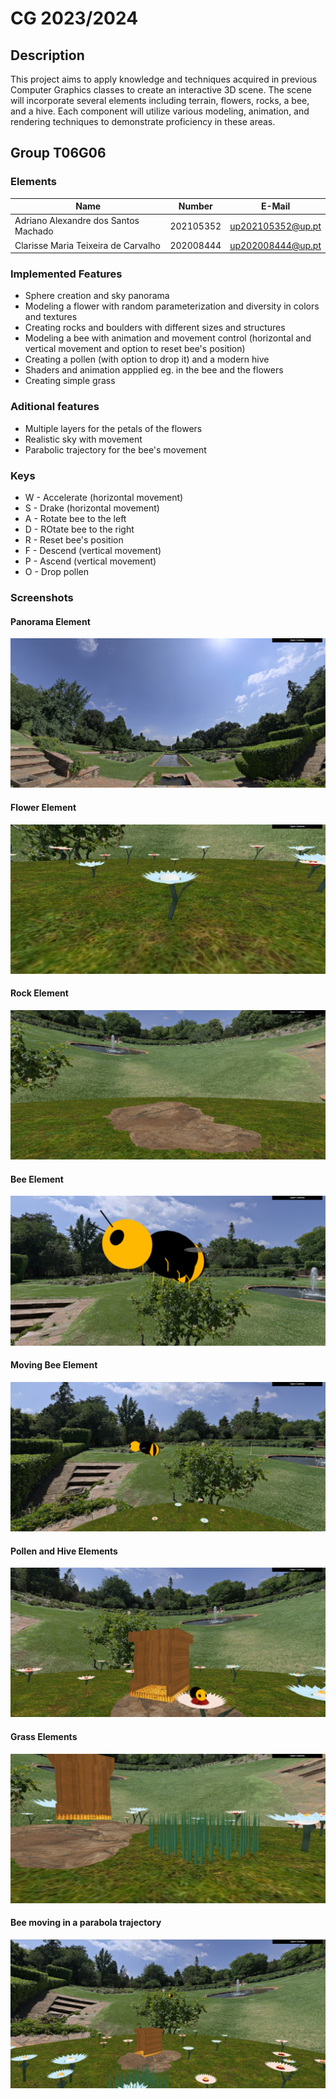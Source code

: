 # CG 2023/2024

## Description

This project aims to apply knowledge and techniques acquired in previous Computer Graphics classes to create an interactive 3D scene. The scene will incorporate several elements including terrain, flowers, rocks, a bee, and a hive. Each component will utilize various modeling, animation, and rendering techniques to demonstrate proficiency in these areas.

## Group T06G06

### Elements

| Name                                 | Number    | E-Mail            |
| ------------------------------------ | --------- | ----------------- |
| Adriano Alexandre dos Santos Machado | 202105352 | up202105352@up.pt |
| Clarisse Maria Teixeira de Carvalho  | 202008444 | up202008444@up.pt |


### Implemented Features
* Sphere creation and sky panorama 
* Modeling a flower with random parameterization and diversity in colors and textures
* Creating rocks and boulders with different sizes and structures
* Modeling a bee with animation and movement control (horizontal and vertical movement and option to reset bee's position)
* Creating a pollen (with option to drop it) and a modern hive
* Shaders and animation appplied eg. in the bee and the flowers
* Creating simple grass 
	
### Aditional features
* Multiple layers for the petals of the flowers
* Realistic sky with movement 
* Parabolic trajectory for the bee's movement 

### Keys
* W - Accelerate (horizontal movement)
* S - Drake (horizontal movement)
* A - Rotate bee to the left
* D - ROtate bee to the right
* R - Reset bee's position
* F - Descend (vertical movement)
* P - Ascend (vertical movement)
* O - Drop pollen

### Screenshots

#### Panorama Element
![Panorama Image](project/screenshots/project-t06-g06-1.png)

#### Flower Element
![Flower Image](project/screenshots/project-t06-g06-2.png)

#### Rock Element
![Rock Image](project/screenshots/project-t06-g06-3.png)

#### Bee Element
![Bee Image](project/screenshots/project-t06-g06-4.png)

#### Moving Bee Element
![Bee Image](project/screenshots/project-t06-g06-5.png)

#### Pollen and Hive Elements
![Pollen and Hive Image](project/screenshots/project-t06-g06-6.png)

#### Grass Elements
![Grass Image](project/screenshots/project-t06-g06-7.png)

#### Bee moving in a parabola trajectory
![Parabolic Bee Movement Image](project/screenshots/project-t06-g06-8.png)
